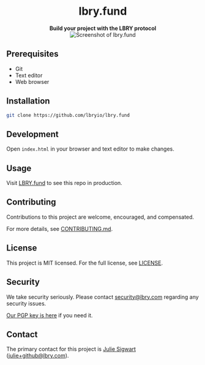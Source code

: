 <h1 align="center">lbry.fund</h1>

<div align="center">
  <strong>Build your project with the LBRY protocol</strong>
</div>

<div align="center">
  <img src="https://spee.ch/7/lbryfund.png" title="Screenshot of lbry.fund"/>
</div>



## Prerequisites
- Git
- Text editor
- Web browser

## Installation
```bash
git clone https://github.com/lbryio/lbry.fund
```

## Development
Open `index.html` in your browser and text editor to make changes.

## Usage
Visit [LBRY.fund](https://lbry.fund) to see this repo in production.

## Contributing
Contributions to this project are welcome, encouraged, and compensated.

For more details, see [CONTRIBUTING.md](CONTRIBUTING.md).

## License
This project is MIT licensed. For the full license, see [LICENSE](LICENSE).

## Security
We take security seriously. Please contact [security@lbry.com](mailto:security@lbry.com) regarding any security issues.

[Our PGP key is here](https://keybase.io/lbry/key.asc) if you need it.

## Contact
The primary contact for this project is [Julie Sigwart](https://github.com/jsigwart) (julie+github@lbry.com).
